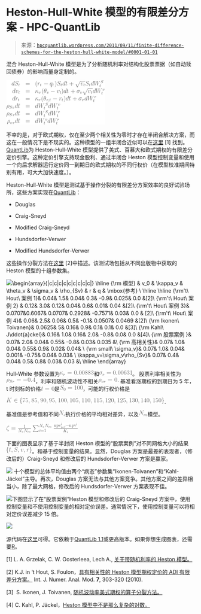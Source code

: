 <!--yml

category: 未分类

日期：2024-05-17 23:39:21

-->

# Heston-Hull-White 模型的有限差分方案 - HPC-QuantLib

> 来源：[`hpcquantlib.wordpress.com/2011/09/11/finite-difference-schemes-for-the-heston-hull-white-model/#0001-01-01`](https://hpcquantlib.wordpress.com/2011/09/11/finite-difference-schemes-for-the-heston-hull-white-model/#0001-01-01)

混合 Heston-Hull-White 模型是为了分析随机利率对结构化股票票据（如自动赎回债券）的影响而量身定制的。

![\begin{array}{rcl} dS_t &=& (r_t-q_t) S_t dt + \sqrt{v_t} S_t dW_t^S \\ dv_t &=& \kappa_v (\theta_v - v_t) dt + \sigma_v \sqrt{v_t} dW_t^v \\ dr_t & = & \kappa_r(\theta_{r,t}-r_t) dt + \sigma_r dW_t^r \\ \rho_{Sv} dt &=& dW_t^S dW_t^v\\ \rho_{Sr} dt &=& dW_t^S dW_t^r \\ \rho_{vr} dt &=& dW_t^v dW_t^r \end{array}](img/2c5753d66230142f97a062adcc851613.png)

不幸的是，对于欧式期权，仅在至少两个相关性为零时才存在半闭合解决方案，而这在一般情况下是不现实的。这种模型的一组半闭合近似可以在[这里](http://mpra.ub.uni-muenchen.de/24174/1/MPRA_paper_24174.pdf) [1] 找到。 [QuantLib](http://www.quantlib.org)为 Heston-Hull-White 模型提供了美式、百慕大和欧式期权的有限差分定价引擎。这种定价引擎支持现金股利、通过半闭合 Heston 模型控制变量和使用一个向后求解器运行定价同一到期日的欧式期权的不同行权价（在模型校准期间特别有用，可大大加快速度。）。

Heston-Hull-White 模型是测试基于操作分裂的有限差分方案效率的良好试验场所，这些方案实现在[QuantLib](http://www.quantlib.org)：

+   Douglas

+   Craig-Sneyd

+   Modified Craig-Sneyd

+   Hundsdorfer-Verwer

+   Modified Hundsdorfer-Verwer

这些操作分裂方法在[这里](http://www.math.ualberta.ca/ijnam/Volume-7-2010/No-2-10/2010-02-06.pdf) [2]中描述。该测试场包括从不同出版物中获取的 Heston 模型的十组参数集。

![\begin{array}{|c|c|c|c|c|c|c|c|c|} \hline {\rm 模型} & v_0 & \kappa_v & \theta_v & \sigma_v & \rho_{Sv} & r & q & \mbox{参考} \\ \hline \hline {\rm't\ Hout\ 案例 1}& 0.04& 1.5& 0.04& 0.3& -0.9& 0.025& 0.0 &[2]\\ {\rm't\ Hout\ 案例 2} & 0.12& 3.0& 0.12& 0.04& 0.6& 0.01& 0.04 &[2]\\ {\rm't\ Hout\ 案例 3}& 0.0707&0.6067& 0.0707& 0.2928& -0.7571& 0.03& 0.0 & [2]\\ {\rm't\ Hout\ 案例 4}& 0.06& 2.5& 0.06& 0.5& -0.1& 0.0507& 0.0469 &[2]\\ {\rm Ikonen\ Toivanen}& 0.0625& 5& 0.16& 0.9& 0.1& 0.1& 0.0 &[3]\\ {\rm Kahl\ J\ddot{a}ckel}& 0.16& 1.0& 0.16& 2.0& -0.8& 0.0& 0.0 &[4]\\ {\rm 股票案例 }& 0.07& 2.0& 0.04& 0.55& -0.8& 0.03& 0.035 &\\ {\rm 高相关性}& 0.07& 1.0& 0.04& 0.55& 0.9& 0.02& 0.04& \\ {\rm small\ \sigma_v}& 0.07& 1.0& 0.04& 0.001& -0.75& 0.04& 0.03& \\ \kappa_v=\sigma_v\rho_{Sv}& 0.07& 0.4& 0.04& 0.5& 0.8& 0.03& 0.03 &\\ \hline \end{array}](img/8a1d96b49959d026fd532132c20528a2.png)

Hull-White 参数设置为![\kappa_r=0.00883](img/ddb9df3178ad19dbe4537bbc6f50195a.png)和![\sigma_r=0.00631](img/12ab387899bf0b296dc141f6c4a88298.png)。 股票利率相关性为![\rho_{Sr}=-0.4](img/250841e435f90b53df6f4f1d805ecf66.png)，利率和随机波动性不相关![\rho_{vr}=0.](img/746cede13769b94e6ba0de21c54b5e4a.png) 基准看涨期权的到期日为 5 年，t 时刻标的价格![t=0](img/d925c5bbbf263db2307d348e86cc1b52.png)是![S_0=100](img/8a8975d1e57fbbd505e85ee3ae5021db.png)，可能的行权价格是

![K \in \{ 75,85,90,95,100,105,110,115,120,125,130,140,150 \}](img/0bb339ee6bdb688e2ae7e8dc53b4ff96.png).

基准值是参考值和不同![N_s](img/982dc7afe26887cc3291b5f361934e36.png)执行价格的平均相对差异，以及![N_m](img/8530946b069ba413e0106ab502b0fe31.png)模型。

![\zeta =\frac{1}{N_{s}N_{m}}\sum_{i=1}^{N_{s}N_{m}}\frac{{\rm npv_{ref}^i}-{\rm npv^i}}{K_i} ](img/0be6ba640727bc70af1d8f2cd07e6631.png)

下面的图表显示了基于半封闭 Heston 模型的“股票案例”对不同网格大小的结果  ![\{ t, S, v, r\}](img/34b336f8ea203d980f4e2c4955d1d2ca.png)。和基于控制变量的结果。显然，Douglas 方案是最差的表现者，（修改后的）Craig-Sneyd 和修改后的 Hundsdorfer-Verwer 方案是赢家。

![](https://hpcquantlib.wordpress.com/wp-content/uploads/2011/09/plot1.png) 十个模型的总体平均值由两个“病态”参数集“Ikonen-Toivanen”和“Kahl-Jäckel”主导。再次，Douglas 方案无法与其他方案竞争。其他方案之间的差异相当小，除了最大网格，修改后的 Hundsdorfer-Verwer 方案表现不佳。

![](https://hpcquantlib.wordpress.com/wp-content/uploads/2011/09/plot2.png)下图显示了在“股票案例”Heston 模型和修改后的 Craig-Sneyd 方案中，使用控制变量和不使用控制变量的相对定价误差。通常情况下，使用控制变量可以将相对定价误差减少 15 倍。

![](https://hpcquantlib.wordpress.com/wp-content/uploads/2011/09/plot3.png)

源代码在[这里](http://hpc-quantlib.de/src/fdmscheme.zip)可得。它依赖于[QuantLib 1.1](http://quantlib.org/download.shtml)或更高版本。如果你想生成图表，还需要[R](http://www.r-project.org/)。

[1] L. A. Grzelak, C. W. Oosterleea, Lech A., [关于带随机利率的 Heston 模型。](http://mpra.ub.uni-muenchen.de/24174/1/MPRA_paper_24174.pdf)

[2] K.J. in ‘t Hout, S. Foulon，[具有相关性的 Heston 模型期权定价的 ADI 有限差分方案。](http://www.math.ualberta.ca/ijnam/Volume-7-2010/No-2-10/2010-02-06.pdf) Int. J. Numer. Anal. Mod. **7**, 303-320 (2010).

[3]  S. Ikonen, J. Toivanen, [随机波动率美式期权的算子分裂方法。](http://users.jyu.fi/~tene/papers/Ikonen.pdf)

[4] C. Kahl, P. Jäckel，[Heston 模型中不是那么复杂的对数。](http://www2.math.uni-wuppertal.de/~kahl/publications/NotSoComplexLogarithmsInTheHestonModel.pdf)
